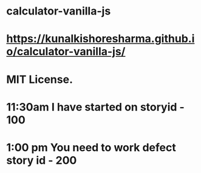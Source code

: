 # calculator-vanilla-js
# https://kunalkishoresharma.github.io/calculator-vanilla-js/
# MIT License.
# 11:30am I have started on storyid - 100
# 1:00 pm You need to work defect story id - 200